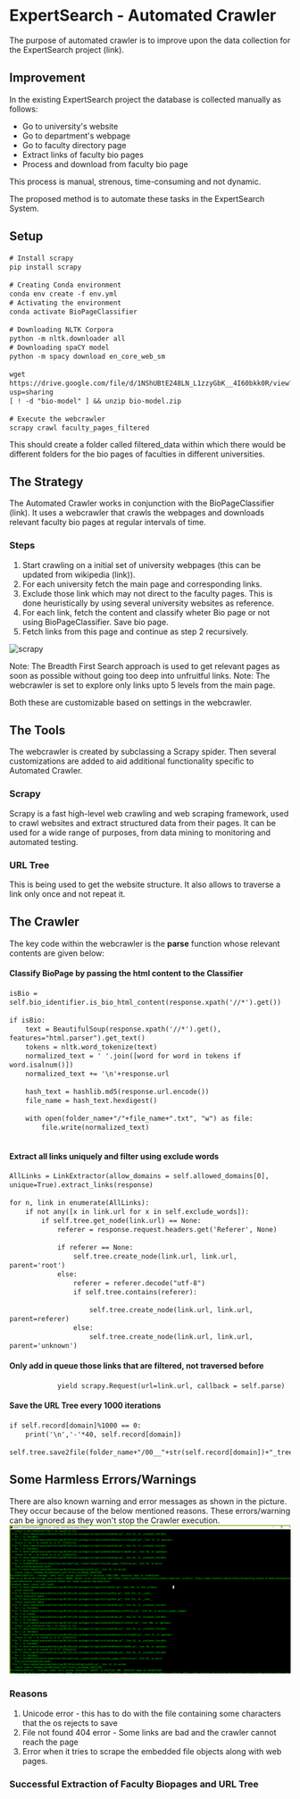 # ExpertSearch - Automated Crawler

The purpose of automated crawler is to improve upon the data collection for the ExpertSearch project (link). 

## Improvement
In the existing ExpertSearch project the database is collected manually as follows:

- Go to university's website
- Go to department's webpage
- Go to faculty directory page
- Extract links of faculty bio pages
- Process and download from faculty bio page

This process is manual, strenous, time-consuming and not dynamic.

The proposed method is to automate these tasks in the ExpertSearch System.

## Setup
~~~~
# Install scrapy
pip install scrapy

# Creating Conda environment
conda env create -f env.yml
# Activating the environment
conda activate BioPageClassifier

# Downloading NLTK Corpora
python -m nltk.downloader all
# Downloading spaCY model
python -m spacy download en_core_web_sm

wget https://drive.google.com/file/d/1NShUBtE248LN_L1zzyGbK__4I60bkk0R/view?usp=sharing
[ ! -d "bio-model" ] && unzip bio-model.zip 

# Execute the webcrawler
scrapy crawl faculty_pages_filtered
~~~~

This should create a folder called filtered_data within which there would be different folders for the bio pages of faculties in different universities.

## The Strategy

The Automated Crawler works in conjunction with the BioPageClassifier (link).
It uses a webcrawler that crawls the webpages and downloads relevant faculty bio pages at regular intervals of time.

### Steps
1. Start crawling on a initial set of university webpages (this can be updated from wikipedia (link)).
2. For each university fetch the main page and corresponding links.
3. Exclude those link which may not direct to the faculty pages. This is done heuristically by using several university websites as reference.
4. For each link, fetch the content and classify wheter Bio page or not using BioPageClassifier. Save bio page.
5. Fetch links from this page and continue as step 2 recursively.

![scrapy](https://docs.scrapy.org/en/latest/_images/scrapy_architecture_02.png)

Note: The Breadth First Search approach is used to get relevant pages as soon as possible without going too deep into unfruitful links.
Note: The webcrawler is set to explore only links upto 5 levels from the main page. 

Both these are customizable based on settings in the webcrawler.

## The Tools
The webcrawler is created by subclassing a Scrapy spider. Then several customizations are added to aid additional functionality specific to Automated Crawler.

### Scrapy
Scrapy is a fast high-level web crawling and web scraping framework, used to crawl websites and extract structured data from their pages. It can be used for a wide range of purposes, from data mining to monitoring and automated testing.

### URL Tree
This is being used to get the website structure. It also allows to traverse a link only once and not repeat it.

## The Crawler

The key code within the webcrawler is the **parse** function whose relevant contents are given below:


#### Classify BioPage by passing the html content to the  Classifier
~~~~
isBio = self.bio_identifier.is_bio_html_content(response.xpath('//*').get())

if isBio:
    text = BeautifulSoup(response.xpath('//*').get(), features="html.parser").get_text()
    tokens = nltk.word_tokenize(text)
    normalized_text = ' '.join([word for word in tokens if word.isalnum()])
    normalized_text += '\n'+response.url

    hash_text = hashlib.md5(response.url.encode()) 
    file_name = hash_text.hexdigest()

    with open(folder_name+"/"+file_name+".txt", "w") as file:
        file.write(normalized_text)
        
~~~~

#### Extract all links uniquely and filter using exclude words
~~~~
AllLinks = LinkExtractor(allow_domains = self.allowed_domains[0], unique=True).extract_links(response)

for n, link in enumerate(AllLinks):
    if not any([x in link.url for x in self.exclude_words]):
        if self.tree.get_node(link.url) == None:
            referer = response.request.headers.get('Referer', None)

            if referer == None:
                self.tree.create_node(link.url, link.url, parent='root')
            else:
                referer = referer.decode("utf-8")
                if self.tree.contains(referer):

                    self.tree.create_node(link.url, link.url, parent=referer)
                else:
                    self.tree.create_node(link.url, link.url, parent='unknown')

~~~~
#### Only add in queue those links that are filtered, not traversed before
~~~~
            yield scrapy.Request(url=link.url, callback = self.parse)
~~~~

#### Save the URL Tree every 1000 iterations
~~~~
if self.record[domain]%1000 == 0:
    print('\n','-'*40, self.record[domain])
    self.tree.save2file(folder_name+"/00__"+str(self.record[domain])+"_tree.txt")
~~~~

## Some Harmless Errors/Warnings
There are also known warning and error messages as shown in the picture. They occur because of the below mentioned reasons. These errors/warning can be ignored as they won't stop the Crawler execution.
![error](https://github.com/chmvkalyan/ExpertSearchCrawler/blob/develop/images/error.png)

### Reasons
1. Unicode error - this has to do with the file containing some characters that the os rejects to save
2. File not found 404 error - Some links are bad and the crawler cannot reach the page
3. Error when it tries to scrape the embedded file objects along with web pages.

### Successful Extraction of Faculty Biopages and URL Tree
